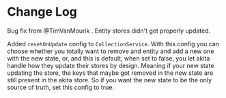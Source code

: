# Change Log 

<a name="3.0.3"></a>

Bug fix from @TimVanMourik . Entity stores didn't get properly updated.

<a name="3.0.2"></a>

Added `resetOnUpdate` config to `CollectionService`. With this config you can choose whether you totally want to remove and entity and add a new one with the new state,
or, and this is default, when set to false, you let akita handle how they update their stores by design. Meaning if your new state updating the store, the keys that maybe got removed in the new state are still present in the akita store. So if you want the new state to be the only source of truth, set this config to true.